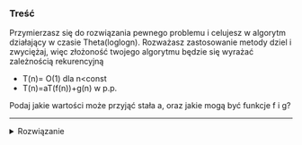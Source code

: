 ### Treść
Przymierzasz się do rozwiązania pewnego problemu i celujesz w algorytm
działający w czasie Theta(loglogn). Rozważasz zastosowanie metody dziel i
zwyciężaj, więc złożoność twojego algorytmu będzie się wyrażać zależnością
rekurencyjną
* T(n)= O(1) dla n<const
* T(n)=aT(f(n))+g(n) w p.p.

Podaj jakie wartości może przyjąć stała a, oraz jakie mogą być funkcje f i g?

------
<details><summary>Rozwiązanie</summary>
<p>
    
